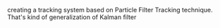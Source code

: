 creating a tracking system based on Particle Filter Tracking technique.
That's kind of generalization of Kalman filter
